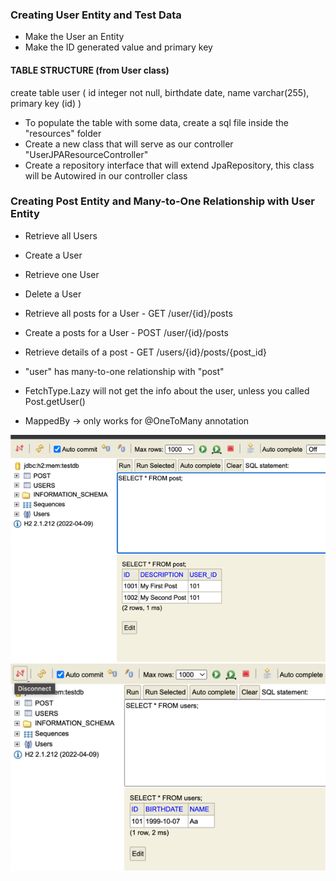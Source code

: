 ### Creating User Entity and Test Data
- Make the User an Entity
- Make the ID generated value and primary key

#### TABLE STRUCTURE (from User class)
create table user (
    id integer not null, 
    birthdate date, 
    name varchar(255), 
    primary key (id)
)

- To populate the table with some data, create a sql file inside the "resources" folder
- Create a new class that will serve as our controller "UserJPAResourceController"
- Create a repository interface that will extend JpaRepository, this class will be Autowired in our controller class

### Creating Post Entity and Many-to-One Relationship with User Entity
- Retrieve all Users
- Create a User
- Retrieve one User
- Delete a User

- Retrieve all posts for a User   - GET /user/{id}/posts
- Create a posts for a User       - POST /user/{id}/posts
- Retrieve details of a post      - GET /users/{id}/posts/{post_id}

- "user" has many-to-one relationship with "post"
- FetchType.Lazy will not get the info about the user, unless you called Post.getUser()
- MappedBy -> only works for @OneToMany annotation

![img.png](img.png)
![img_1.png](img_1.png)